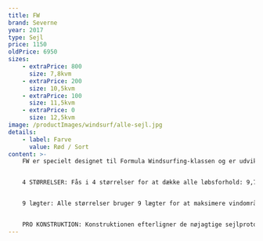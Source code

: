 ```yaml
---
title: FW
brand: Severne
year: 2017
type: Sejl
price: 1150
oldPrice: 6950
sizes:
    - extraPrice: 800
      size: 7,8kvm
    - extraPrice: 200
      size: 10,5kvm
    - extraPrice: 100
      size: 11,5kvm
    - extraPrice: 0
      size: 12,5kvm
image: /productImages/windsurf/alle-sejl.jpg
details:
    - label: Farve
      value: Rød / Sort
content: >-
    FW er specielt designet til Formula Windsurfing-klassen og er udviklet sammen med Steve Allen for at levere racevindende præstationer.


    4 STØRRELSER: Fås i 4 størrelser for at dække alle løbsforhold: 9,7, 10,5, 11,5, 12,5


    9 lægter: Alle størrelser bruger 9 lægter for at maksimere vindområdet og profilstabiliteten.


    PRO KONSTRUKTION: Konstruktionen efterligner de nøjagtige sejlprototyper, der blev testet af vores racere for at maksimere ydeevnen og minimere vægten.
---
```

